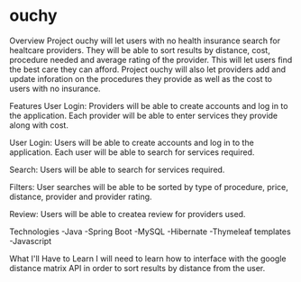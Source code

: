 # ouchy

Overview
Project ouchy will let users with no health insurance search for healtcare providers. They will be able to sort results by distance, cost, procedure needed and average rating of 
the provider. This will let users find the best care they can afford. Project ouchy will also let providers add and update inforation on the procedures they provide as well as 
the cost to users with no insurance.

Features
User Login: Providers will be able to create accounts and log in to the application. Each provider will be able to enter services they provide along with cost.

User Login: Users will be able to create accounts and log in to the application. Each user will be able to search for services required.

Search: Users will be able to search for services required.

Filters: User searches will be able to be sorted by type of procedure, price, distance, provider and provider rating.

Review: Users will be able to createa review for providers used.

Technologies
-Java -Spring Boot -MySQL -Hibernate -Thymeleaf templates -Javascript

What I'll Have to Learn
I will need to learn how to interface with the google distance matrix API in order to sort results by distance from the user.
